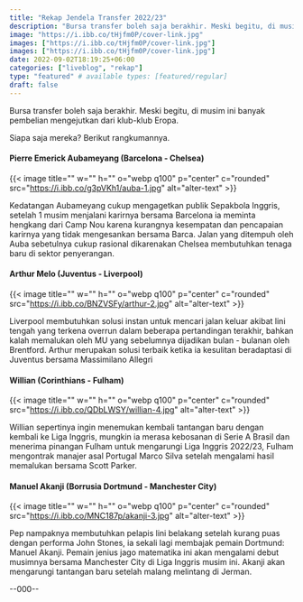 ```yaml
---
title: "Rekap Jendela Transfer 2022/23"
description: "Bursa transfer boleh saja berakhir. Meski begitu, di musim ini banyak pembelian mengejutkan dari klub-klub Eropa."
image: "https://i.ibb.co/tHjfm0P/cover-link.jpg"
images: ["https://i.ibb.co/tHjfm0P/cover-link.jpg"]
images: ["https://i.ibb.co/tHjfm0P/cover-link.jpg"]
date: 2022-09-02T18:19:25+06:00
categories: ["liveblog", "rekap"]
type: "featured" # available types: [featured/regular]
draft: false
---
```

Bursa transfer boleh saja berakhir. Meski begitu, di musim ini banyak pembelian mengejutkan dari klub-klub Eropa.

Siapa saja mereka? Berikut rangkumannya.

#### Pierre Emerick Aubameyang (Barcelona - Chelsea)

{{< image title="" w="" h="" o="webp q100" p="center" c="rounded" src="https://i.ibb.co/g3pVKh1/auba-1.jpg" alt="alter-text" >}}

Kedatangan Aubameyang cukup mengagetkan publik Sepakbola Inggris, setelah 1 musim menjalani karirnya bersama Barcelona ia meminta hengkang dari Camp Nou karena kurangnya kesempatan dan pencapaian karirnya yang tidak mengesankan bersama Barca. Jalan yang ditempuh oleh Auba sebetulnya cukup rasional dikarenakan Chelsea membutuhkan tenaga baru di sektor penyerangan.

#### Arthur Melo (Juventus - Liverpool)

{{< image title="" w="" h="" o="webp q100" p="center" c="rounded" src="https://i.ibb.co/BNZVSFy/arthur-2.jpg" alt="alter-text" >}}


Liverpool membutuhkan solusi instan untuk mencari jalan keluar akibat lini tengah yang terkena overrun dalam beberapa pertandingan terakhir, bahkan kalah memalukan oleh MU yang sebelumnya dijadikan bulan - bulanan oleh Brentford. Arthur merupakan solusi terbaik ketika ia kesulitan beradaptasi di Juventus bersama Massimilano Allegri

#### Willian (Corinthians - Fulham)

{{< image title="" w="" h="" o="webp q100" p="center" c="rounded" src="https://i.ibb.co/QDbLWSY/willian-4.jpg" alt="alter-text" >}}


Willian sepertinya ingin menemukan kembali tantangan baru dengan kembali ke Liga Inggris, mungkin ia merasa kebosanan di Serie A Brasil dan menerima pinangan Fulham untuk mengarungi Liga Inggris 2022/23, Fulham mengontrak manajer asal Portugal Marco Silva setelah mengalami hasil memalukan bersama Scott Parker.

#### Manuel Akanji (Borrusia Dortmund - Manchester City)

{{< image title="" w="" h="" o="webp q100" p="center" c="rounded" src="https://i.ibb.co/MNC187p/akanji-3.jpg" alt="alter-text" >}}

Pep nampaknya membutuhkan pelapis lini belakang setelah kurang puas dengan performa John Stones, ia sekali lagi membajak pemain Dortmund: Manuel Akanji. Pemain jenius jago matematika ini akan mengalami debut musimnya bersama Manchester City di Liga Inggris musim ini. Akanji akan mengarungi tantangan baru setelah malang melintang di Jerman.

--000--